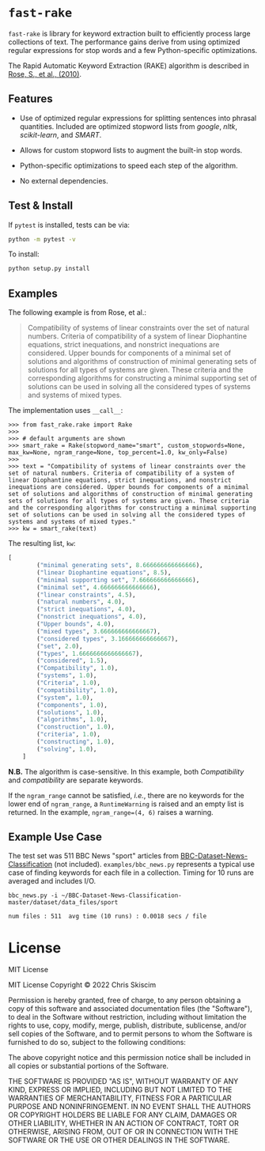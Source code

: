 # `fast-rake`

`fast-rake` is library for keyword extraction built to efficiently process large
collections of text. The performance gains derive from using optimized regular expressions
for stop words and a few Python-specific optimizations.

The Rapid Automatic Keyword Extraction (RAKE) algorithm is described in
[Rose, S., et al., (2010)](https://onlinelibrary.wiley.com/doi/10.1002/9780470689646.ch1).

## Features

- Use of optimized regular expressions for splitting sentences into phrasal quantities.
  Included are optimized stopword lists from *google*, *nltk*, *scikit-learn*, and *SMART*.
  
- Allows for custom stopword lists to augment the built-in stop words.
  
- Python-specific optimizations to speed each step of the algorithm.
  
- No external dependencies.

## Test & Install
If `pytest` is installed, tests can be via:

```bash
python -m pytest -v
```

To install:
```bash
python setup.py install
```

## Examples
The following example is from Rose, et al.:
> Compatibility of systems of linear constraints over the set of natural numbers. 
> Criteria of compatibility of a system of linear Diophantine equations, strict 
> inequations, and nonstrict inequations are considered. Upper bounds for 
> components of a minimal set of solutions and algorithms of construction of 
> minimal generating sets of solutions for all types of systems are given. 
> These criteria and the corresponding algorithms for constructing a minimal 
> supporting set of solutions can be used in solving all the considered types of 
> systems and systems of mixed types.


The implementation uses `__call__`:
```
>>> from fast_rake.rake import Rake
>>>
>>> # default arguments are shown
>>> smart_rake = Rake(stopword_name="smart", custom_stopwords=None, max_kw=None, ngram_range=None, top_percent=1.0, kw_only=False)
>>>
>>> text = "Compatibility of systems of linear constraints over the set of natural numbers. Criteria of compatibility of a system of linear Diophantine equations, strict inequations, and nonstrict inequations are considered. Upper bounds for components of a minimal set of solutions and algorithms of construction of minimal generating sets of solutions for all types of systems are given. These criteria and the corresponding algorithms for constructing a minimal supporting set of solutions can be used in solving all the considered types of systems and systems of mixed types." 
>>> kw = smart_rake(text)
```
The resulting list, `kw`:
```python
[
        ("minimal generating sets", 8.666666666666666),
        ("linear Diophantine equations", 8.5),
        ("minimal supporting set", 7.666666666666666),
        ("minimal set", 4.666666666666666),
        ("linear constraints", 4.5),
        ("natural numbers", 4.0),
        ("strict inequations", 4.0),
        ("nonstrict inequations", 4.0),
        ("Upper bounds", 4.0),
        ("mixed types", 3.666666666666667),
        ("considered types", 3.166666666666667),
        ("set", 2.0),
        ("types", 1.6666666666666667),
        ("considered", 1.5),
        ("Compatibility", 1.0),
        ("systems", 1.0),
        ("Criteria", 1.0),
        ("compatibility", 1.0),
        ("system", 1.0),
        ("components", 1.0),
        ("solutions", 1.0),
        ("algorithms", 1.0),
        ("construction", 1.0),
        ("criteria", 1.0),
        ("constructing", 1.0),
        ("solving", 1.0),
    ]
```

**N.B.** 
The algorithm is case-sensitive. In this example, both
*Compatibility* and *compatibility* are separate keywords.


If the `ngram_range` cannot be satisfied, *i.e.*, there are no keywords
for the lower end of `ngram_range`, a `RuntimeWarning` is raised and
an empty list is returned. In the example, `ngram_range=(4, 6)` raises
a warning.

## Example Use Case
The test set was 511 BBC News "sport" articles 
from [BBC-Dataset-News-Classification]("https://github.com/suraj-deshmukh/BBC-Dataset-News-Classification/blob/master/dataset/data_files/sport")
(not included). `examples/bbc_news.py` represents a typical use case of 
finding keywords for each file in a collection. Timing for 10 runs are averaged
and includes I/O.

```
bbc_news.py -i ~/BBC-Dataset-News-Classification-master/dataset/data_files/sport

num files : 511  avg time (10 runs) : 0.0018 secs / file
```

# License
MIT License

MIT License Copyright &copy; 2022 Chris Skiscim

Permission is hereby granted, free of charge, to any person obtaining
a copy of this software and associated documentation files (the
"Software"), to deal in the Software without restriction, including
without limitation the rights to use, copy, modify, merge, publish,
distribute, sublicense, and/or sell copies of the Software, and to
permit persons to whom the Software is furnished to do so, subject to
the following conditions:

The above copyright notice and this permission notice shall be
included in all copies or substantial portions of the Software.

THE SOFTWARE IS PROVIDED "AS IS", WITHOUT WARRANTY OF ANY KIND,
EXPRESS OR IMPLIED, INCLUDING BUT NOT LIMITED TO THE WARRANTIES OF
MERCHANTABILITY, FITNESS FOR A PARTICULAR PURPOSE AND
NONINFRINGEMENT. IN NO EVENT SHALL THE AUTHORS OR COPYRIGHT HOLDERS BE
LIABLE FOR ANY CLAIM, DAMAGES OR OTHER LIABILITY, WHETHER IN AN ACTION
OF CONTRACT, TORT OR OTHERWISE, ARISING FROM, OUT OF OR IN CONNECTION
WITH THE SOFTWARE OR THE USE OR OTHER DEALINGS IN THE SOFTWARE.



